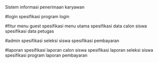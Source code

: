 Sistem informasi penerimaan karyawan

#login
spesifikasi program login

#fitur menu guest
spesifikasi menu utama
spesifikasi data calon siswa
spesifikasi data petugas

#admin
spesifikasi seleksi siswa
spesifikasi pembayaran

#laporan
spesifikasi laporan calon siswa
spesifikasi laporan seleksi siswa
spesifikasi program laporan pembayaran
